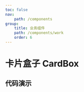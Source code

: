 ```yaml
---
toc: false
nav:
    path: /components
group:
    title: 业务组件
    path: /components/work
    order: 6
---
```


# 卡片盒子 CardBox

## 代码演示
